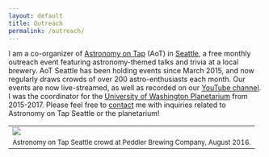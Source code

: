 ```yaml
---
layout: default
title: Outreach
permalink: /outreach/
---
```


I am a co-organizer of [Astronomy on Tap](http://astronomyontap.org/) (AoT) in [Seattle](https://www.facebook.com/AoTSeattle), a free monthly outreach event featuring astronomy-themed talks and trivia at a local brewery. AoT Seattle has been holding events since March 2015, and now regularly draws crowds of over 200 astro-enthusiasts each month. Our events are now live-streamed, as well as recorded on our [YouTube channel](https://www.youtube.com/channel/UCXT72Io5VlTXXJrpPezFj0A/videos). I was the coordinator for the [University of Washington Planetarium](http://depts.washington.edu/astron/outreach/uw-planetarium/) from 2015-2017. Please feel free to [contact](../../) me with inquiries related to Astronomy on Tap Seattle or the planetarium!

<table class="image">
<tr><td><img src="../images/AoT_crowd_Peddler.jpg"></td></tr>
<tr><td class="caption"><font size="2">Astronomy on Tap Seattle crowd at Peddler Brewing Company, August 2016.</font></td></tr>
</table><br>
